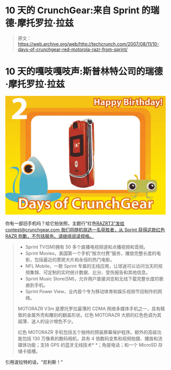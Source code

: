 # 10 天的 CrunchGear:来自 Sprint 的瑞德·摩托罗拉·拉兹

> 原文：<https://web.archive.org/web/http://techcrunch.com/2007/08/11/10-days-of-crunchgear-red-motorola-razr-from-sprint/>

# 10 天的嘎吱嘎吱声:斯普林特公司的瑞德·摩托罗拉·拉兹

![10days21.jpg](img/07b00b388eed50b33302d0fc8b01a6a0.png)

你有一部旧手机吗？给它拍张照，主题行“红色[RAZRT3”发给 contest@crunchgear.com 我们将随机挑选一名获胜者，从 Sprint 获得这款红色 RAZR 抱歉，不包括服务。请继续阅读规格。](https://web.archive.org/web/20201026101903/https://crunchbase.com/organization/razr)

> * Sprint TV(SM)拥有 50 多个直播电视频道和点播视频和音频。
> * Sprint Movies，美国第一个手机“按次付费”服务，播放完整长度的电影，包括最近的票房大片和永恒的热门电影。
> * NFL Mobile，一款 Sprint 专属的无线应用，让球迷可以访问当天的视频集锦、可定制的实时统计数据、比分、受伤报告和其他信息。
> * Sprint Music Store(SM)，允许用户直接浏览和无线下载完整长度的歌曲到手机。
> * Sprint Power View，业内首个专为移动体育和娱乐视频节目制作的网络。
> 
> MOTORAZR V3m 是摩托罗拉最薄的 CDMA 网络多媒体手机之一，具有精致的金属外壳和雕刻的翻盖形状。红色 MOTORAZR 大胆的红色色调为其超薄、迷人的设计增色不少。
> 
> 红色 MOTORAZR 手机包括五个独特的预装屏幕保护程序。额外的高级功能包括 130 万像素的数码相机，具有 4 倍数码变焦和视频拍摄、播放和流媒体功能；支持 GPS 的蓝牙无线技术* *；免提电话；和一个 MicroSD 存储卡插槽。

引用波拉特的话，“尼利斯！”